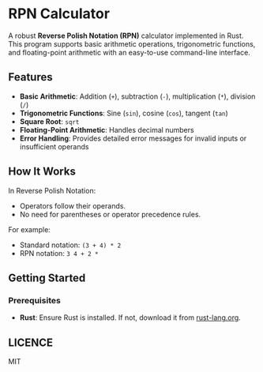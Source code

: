 # RPN Calculator

A robust **Reverse Polish Notation (RPN)** calculator implemented in Rust. This program supports basic arithmetic operations, trigonometric functions, and floating-point arithmetic with an easy-to-use command-line interface.

## Features

- **Basic Arithmetic**: Addition (`+`), subtraction (`-`), multiplication (`*`), division (`/`)
- **Trigonometric Functions**: Sine (`sin`), cosine (`cos`), tangent (`tan`)
- **Square Root**: `sqrt`
- **Floating-Point Arithmetic**: Handles decimal numbers
- **Error Handling**: Provides detailed error messages for invalid inputs or insufficient operands

## How It Works

In Reverse Polish Notation:
- Operators follow their operands.
- No need for parentheses or operator precedence rules.

For example:
- Standard notation: `(3 + 4) * 2`
- RPN notation: `3 4 + 2 *`

## Getting Started

### Prerequisites

- **Rust**: Ensure Rust is installed. If not, download it from [rust-lang.org](https://www.rust-lang.org/tools/install).

## LICENCE

MIT


